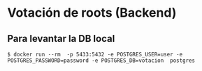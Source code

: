 # Votación de roots (Backend)

## Para levantar la DB local 
`$ docker run --rm  -p 5433:5432 -e POSTGRES_USER=user -e POSTGRES_PASSWORD=password -e POSTGRES_DB=votacion  postgres`